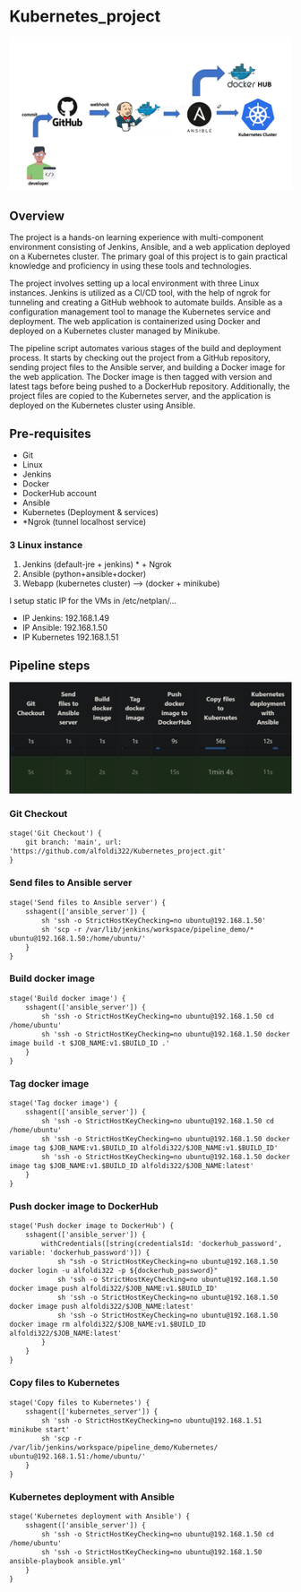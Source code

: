 # Kubernetes_project


![project_diagram](https://github.com/alfoldi322/Kubernetes_project/blob/main/project_diagram.png)


## Overview

The project is a hands-on learning experience with multi-component environment consisting of Jenkins, Ansible, and a web application deployed on a Kubernetes cluster. The primary goal of this project is to gain practical knowledge and proficiency in using these tools and technologies.

The project involves setting up a local environment with three Linux instances. Jenkins is utilized as a CI/CD tool, with the help of ngrok for tunneling and creating a GitHub webhook to automate builds. Ansible as a configuration management tool to manage the Kubernetes service and deployment. The web application is containerized using Docker and deployed on a Kubernetes cluster managed by Minikube.

The pipeline script automates various stages of the build and deployment process. It starts by checking out the project from a GitHub repository, sending project files to the Ansible server, and building a Docker image for the web application. The Docker image is then tagged with version and latest tags before being pushed to a DockerHub repository. Additionally, the project files are copied to the Kubernetes server, and the application is deployed on the Kubernetes cluster using Ansible.

## Pre-requisites

- Git
- Linux
- Jenkins
- Docker
- DockerHub account
- Ansible 
- Kubernetes (Deployment & services)
- *Ngrok (tunnel localhost service)


### 3 Linux instance

1. Jenkins (default-jre + jenkins) * + Ngrok
2. Ansible (python+ansible+docker)
3. Webapp (kubernetes cluster) --> (docker + minikube)

I setup static IP for the VMs in /etc/netplan/...


- IP Jenkins: 192.168.1.49
- IP Ansible: 192.168.1.50
- IP Kubernetes 192.168.1.51


## Pipeline steps

![image of the pipeline in jenkins ui](https://github.com/alfoldi322/Kubernetes_project/blob/main/pipeline.png)

### Git Checkout

```
stage('Git Checkout') {
    git branch: 'main', url: 'https://github.com/alfoldi322/Kubernetes_project.git'
}
```


### Send files to Ansible server

```
stage('Send files to Ansible server') {
    sshagent(['ansible_server']) {
        sh 'ssh -o StrictHostKeyChecking=no ubuntu@192.168.1.50'
        sh 'scp -r /var/lib/jenkins/workspace/pipeline_demo/* ubuntu@192.168.1.50:/home/ubuntu/'
    }
}
```


### Build docker image

```
stage('Build docker image') {
    sshagent(['ansible_server']) {
        sh 'ssh -o StrictHostKeyChecking=no ubuntu@192.168.1.50 cd /home/ubuntu'
        sh 'ssh -o StrictHostKeyChecking=no ubuntu@192.168.1.50 docker image build -t $JOB_NAME:v1.$BUILD_ID .'
    } 
}
```


### Tag docker image

```
stage('Tag docker image') {
    sshagent(['ansible_server']) {
        sh 'ssh -o StrictHostKeyChecking=no ubuntu@192.168.1.50 cd /home/ubuntu'
        sh 'ssh -o StrictHostKeyChecking=no ubuntu@192.168.1.50 docker image tag $JOB_NAME:v1.$BUILD_ID alfoldi322/$JOB_NAME:v1.$BUILD_ID'
        sh 'ssh -o StrictHostKeyChecking=no ubuntu@192.168.1.50 docker image tag $JOB_NAME:v1.$BUILD_ID alfoldi322/$JOB_NAME:latest'
    }
}
```


### Push docker image to DockerHub

```
stage('Push docker image to DockerHub') {
    sshagent(['ansible_server']) {
        withCredentials([string(credentialsId: 'dockerhub_password', variable: 'dockerhub_password')]) {
            sh "ssh -o StrictHostKeyChecking=no ubuntu@192.168.1.50 docker login -u alfoldi322 -p ${dockerhub_password}"
            sh 'ssh -o StrictHostKeyChecking=no ubuntu@192.168.1.50 docker image push alfoldi322/$JOB_NAME:v1.$BUILD_ID'
            sh 'ssh -o StrictHostKeyChecking=no ubuntu@192.168.1.50 docker image push alfoldi322/$JOB_NAME:latest'
            sh 'ssh -o StrictHostKeyChecking=no ubuntu@192.168.1.50 docker image rm alfoldi322/$JOB_NAME:v1.$BUILD_ID alfoldi322/$JOB_NAME:latest'
        }
    }
}
```


### Copy files to Kubernetes

```
stage('Copy files to Kubernetes') {
    sshagent(['kubernetes_server']) {
        sh 'ssh -o StrictHostKeyChecking=no ubuntu@192.168.1.51 minikube start'
        sh 'scp -r /var/lib/jenkins/workspace/pipeline_demo/Kubernetes/ ubuntu@192.168.1.51:/home/ubuntu/'
    }
}
```


### Kubernetes deployment with Ansible

```
stage('Kubernetes deployment with Ansible') {
    sshagent(['ansible_server']) {
        sh 'ssh -o StrictHostKeyChecking=no ubuntu@192.168.1.50 cd /home/ubuntu'
        sh 'ssh -o StrictHostKeyChecking=no ubuntu@192.168.1.50 ansible-playbook ansible.yml'
    }   
}
```
